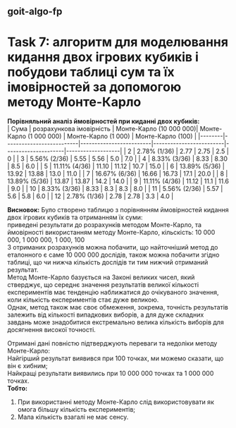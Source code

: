 ## goit-algo-fp
# Task 7: алгоритм для моделювання кидання двох ігрових кубиків і побудови таблиці сум та їх імовірностей за допомогою методу Монте-Карло<br>


**Порівняльний аналіз ймовірностей при киданні двох кубиків:**<br>
| Сума   | розрахункова імовірність | Монте-Карло (10 000 000)| Монте-Карло (1 000 000) | Монте-Карло (1 000) | Монте-Карло (100) | 
|--------|--------------------------|-------------------------|-------------------------|---------------------|-------------------|
| 2      | 2.78% (1/36)             | 2.77                    | 2.75                    | 2.5                 | 0                 |
| 3      | 5.56% (2/36)             | 5.55                    | 5.56                    | 5.0                 | 7.0               |
| 4      | 8.33% (3/36)             | 8.33                    | 8.30                    | 8.5                 | 6.0               |
| 5      | 11.11% (4/36)            | 11.10                   | 11.12                   | 10.7                | 15.0              |
| 6      | 13.89% (5/36)            | 13.92                   | 13.88                   | 13.0                | 11.0              |
| 7      | 16.67% (6/36)            | 16.66                   | 16.73                   | 17.1                | 20.0              |
| 8      | 13.89% (5/36)            | 13.87                   | 13.87                   | 14.2                | 14.0              |
| 9      | 11.11% (4/36)            | 11.12                   | 11.1                    | 11.6                | 9.0               |
| 10     | 8.33% (3/36)             | 8.33                    | 8.3                     | 8.3                 | 8.0               |
| 11     | 5.56% (2/36)             | 5.57                    | 5.6                     | 5.8                 | 6.0               |
| 12     | 2.78% (1/36)             | 2.78                    | 2.78                    | 3.3                 | 4.0               |

**Висновок:**
Було створено таблицю з порівнянням ймовірностей кидання двох ігрових кубиків та отриманням їх суми:<br>
приведені результати до розрахунків методом Монте-Карло, та ймовірності використанням методу Монте-Карло, кільскість: 10 000 000, 1 000 000, 1 000, 100<br>
З отриманих розрахунків можна побачити, що найточніший метод до еталонного є саме 10 000 000 дослідів, також можна побачити згідно таблиці, що чи нижча кількість дослідів ти тим нижчий отриманий результат.<br>
Метод Монте-Карло базується на Законі великих чисел, який стверджує, що середнє значення результатів великої кількості експериментів має тенденцію наближатися до очікуваного значення, коли кількість експериментів стає дуже великою.<br>
Однак, метод також має своє обмеження, зокрема, точність результатів залежить від кількості випадкових виборів, а для дуже складних завдань може знадобитися екстремально велика кількість виборів для досягнення високої точності.<br>

Отримані дані повністю підтверджують переваги та недоліки методу Монте-Карло:<br>
Найгірший результат виявився при 100 точках, ми можемо сказати, що він є хибним;<br>
Найкращі результати виявились при 10 000 000 точках та 1 000 000 точках.<br>
**Тобто:** 
1. При використанні методу Монте-Карло слід використовувати як омога більшу кількість експериментів;<br> 
2. Мала кількість взагалі не має сенсу.<br> 